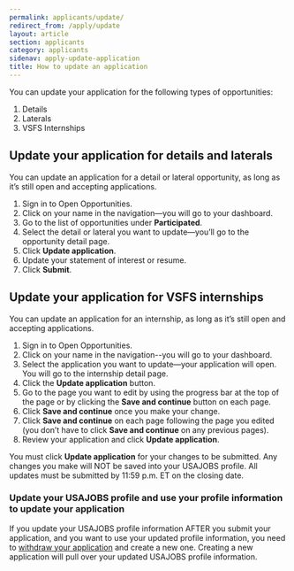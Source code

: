 ```yaml
---
permalink: applicants/update/
redirect_from: /apply/update
layout: article
section: applicants
category: applicants
sidenav: apply-update-application
title: How to update an application
---
```


You can update your application for the following types of opportunities:

1. Details
2. Laterals
3. VSFS Internships

## Update your application for details and laterals

You can update an application for a detail or lateral opportunity, as long as it’s still open and accepting applications.

1. Sign in to Open Opportunities.
2. Click on your name in the navigation—you will go to your dashboard.
3. Go to the list of opportunities under **Participated**.
4. Select the detail or lateral you want to update—you’ll go to the opportunity detail page.
5. Click **Update application**.
6. Update your statement of interest or resume.
7. Click **Submit**.

## Update your application for VSFS internships

You can update an application for an internship, as long as it’s still open and accepting applications.

1. Sign in to Open Opportunities.
2. Click on your name in the navigation--you will go to your dashboard.
3. Select the application you want to update—your application will open. You will go to the internship detail page.
4. Click the **Update application** button.
5. Go to the page you want to edit by using the progress bar at the top of the page or by clicking the **Save and continue** button on each page.
6. Click **Save and continue** once you make your change.
7. Click **Save and continue** on each page following the page you edited (you don’t have to click **Save and continue** on any previous pages).
9. Review your application and click **Update application**.

You must click **Update application** for your changes to be submitted. Any changes you make will NOT be saved into your USAJOBS profile. All updates must be submitted by 11:59 p.m. ET on the closing date. 

### Update your USAJOBS profile and use your profile information to update your application

If you update your USAJOBS profile information AFTER you submit your application, and you want to use your updated profile information, you need to [withdraw your application](withdraw-application.md) and create a new one. Creating a new application will pull over your updated USAJOBS profile information.
